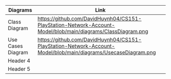| Diagrams | Link |
|----------|--------------|
| Class Diagram | https://github.com/DavidHuynh04/CS151-PlayStation-Network-Account-Model/blob/main/diagrams/ClassDiagram.png|
| Use Cases Diagram | https://github.com/DavidHuynh04/CS151-PlayStation-Network-Account-Model/blob/main/diagrams/UsecaseDiagram.png|
| Header 4 ||
| Header 5 ||

